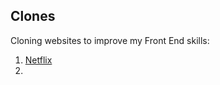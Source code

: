 ## Clones
Cloning websites to improve my Front End skills:
<br>
1. [Netflix](https://shinichishi.github.io/Clones/Netflix/)
2. 
